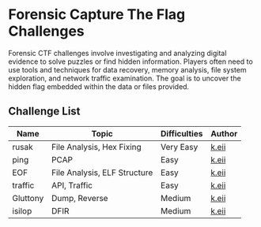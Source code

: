 # Forensic Capture The Flag Challenges

Forensic CTF challenges involve investigating and analyzing digital evidence to solve puzzles or find hidden information. Players often need to use tools and techniques for data recovery, memory analysis, file system exploration, and network traffic examination. The goal is to uncover the hidden flag embedded within the data or files provided.

## Challenge List

| Name  | Topic           | Difficulties | Author |
|-------|-----------------|--------------|--------|
| rusak | File Analysis, Hex Fixing    | Very Easy         | [k.eii](https://github.com/jonscafe)  |
| ping | PCAP    | Easy         | [k.eii](https://github.com/jonscafe)  |
| EOF | File Analysis, ELF Structure    | Easy         | [k.eii](https://github.com/jonscafe)  |
| traffic | API, Traffic    | Easy         | [k.eii](https://github.com/jonscafe)  |
| Gluttony | Dump, Reverse    | Medium         | [k.eii](https://github.com/jonscafe)  |
| isilop | DFIR | Medium | [k.eii](https://github.com/jonscafe)
